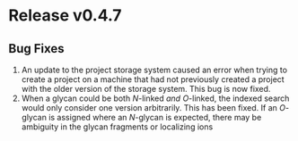 # Release v0.4.7

## Bug Fixes
1. An update to the project storage system caused an error when trying to create a
   project on a machine that had not previously created a project with the older version
   of the storage system. This bug is now fixed.
2. When a glycan could be both *N*-linked *and* *O*-linked, the indexed search would only
   consider one version arbitrarily. This has been fixed. If an *O*-glycan is assigned where
   an *N*-glycan is expected, there may be ambiguity in the glycan fragments or localizing ions